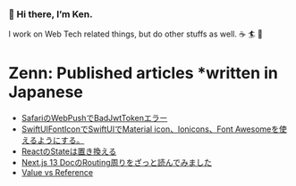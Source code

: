 ### 👋 Hi there, I’m Ken.

I work on Web Tech related things, but do other stuffs as well. ☕️ 🏄 🌱

# Zenn: Published articles *written in Japanese
<!-- BLOG-POST-LIST:START -->
- [SafariのWebPushでBadJwtTokenエラー](https://zenn.dev/kentarofurukawa/articles/5872e87333e2b3)
- [SwiftUIFontIconでSwiftUIでMaterial icon、Ionicons、Font Awesomeを使えるようにする。](https://zenn.dev/kentarofurukawa/articles/e3977abc3514e6)
- [ReactのStateは置き換える](https://zenn.dev/kentarofurukawa/articles/043d6b2aac9bc0)
- [Next.js 13 DocのRouting周りをざっと読んでみました](https://zenn.dev/kentarofurukawa/articles/c784f2c6c9cdc1)
- [Value vs Reference](https://zenn.dev/kentarofurukawa/articles/b7d1a71aeba1de)
<!-- BLOG-POST-LIST:END -->
